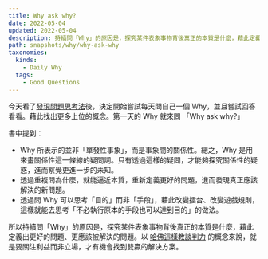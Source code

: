 ```yaml
---
title: Why ask why?
date: 2022-05-04
updated: 2022-05-04
description: 持續問「Why」的原因是，探究某件表象事物背後真正的本質是什麼，藉此定義出更好的問題、更應該被解決的問題。
path: snapshots/why/why-ask-why
taxonomies:
  kinds: 
    - Daily Why
  tags: 
    - Good Questions
---
```




今天看了[發現問題思考法](https://www.books.com.tw/products/0010836908)後，決定開始嘗試每天問自己一個 Why，並且嘗試回答看看。藉此找出更多上位的概念。第一天的 Why 就來問  「Why ask why?」

書中提到：
- Why 所表示的並非「單發性事象」，而是事象間的關係性。總之，Why 是用來畫關係性這一條線的疑問詞。只有透過這樣的疑問，才能夠探究關係性的疑惑，進而察覺更進一步的未知。
- 透過重複問為什麼，就能逼近本質，重新定義更好的問題，進而發現真正應該解決的新問題。
- 透過問 Why 可以思考「目的」而非「手段」，藉此改變擂台、改變遊戲規則，這樣就能去思考「不必執行原本的手段也可以達到目的」的做法。

所以持續問「Why」的原因是，探究某件表象事物背後真正的本質是什麼，藉此定義出更好的問題、更應該被解決的問題。以 [哈佛這樣教談判力](https://www.books.com.tw/products/0010590581) 的概念來說，就是要關注利益而非立場，才有機會找到雙贏的解決方案。